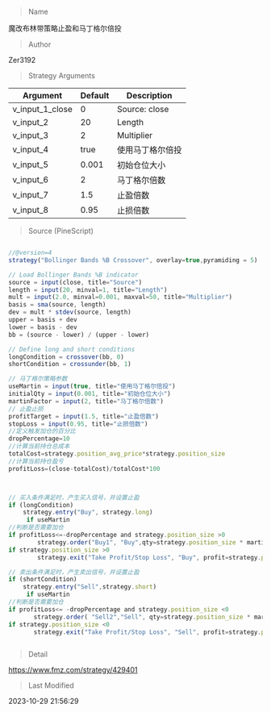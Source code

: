 
> Name

魔改布林带策略止盈和马丁格尔倍投

> Author

Zer3192



> Strategy Arguments



|Argument|Default|Description|
|----|----|----|
|v_input_1_close|0|Source: close|high|low|open|hl2|hlc3|hlcc4|ohlc4|
|v_input_2|20|Length|
|v_input_3|2|Multiplier|
|v_input_4|true|使用马丁格尔倍投|
|v_input_5|0.001|初始仓位大小|
|v_input_6|2|马丁格尔倍数|
|v_input_7|1.5|止盈倍数|
|v_input_8|0.95|止损倍数|


> Source (PineScript)

``` javascript

//@version=4
strategy("Bollinger Bands %B Crossover", overlay=true,pyramiding = 5)

// Load Bollinger Bands %B indicator
source = input(close, title="Source")
length = input(20, minval=1, title="Length")
mult = input(2.0, minval=0.001, maxval=50, title="Multiplier")
basis = sma(source, length)
dev = mult * stdev(source, length)
upper = basis + dev
lower = basis - dev
bb = (source - lower) / (upper - lower)

// Define long and short conditions
longCondition = crossover(bb, 0)
shortCondition = crossunder(bb, 1)

// 马丁格尔策略参数
useMartin = input(true, title="使用马丁格尔倍投")
initialQty = input(0.001, title="初始仓位大小")
martinFactor = input(2, title="马丁格尔倍数")
// 止盈止损
profitTarget = input(1.5, title="止盈倍数")
stopLoss = input(0.95, title="止损倍数")
//定义触发加仓的百分比
dropPercentage=10
//计算当前持仓总成本
totalCost=strategy.position_avg_price*strategy.position_size
//计算当前持仓盈亏
profitLoss=(close-totalCost)/totalCost*100



// 买入条件满足时，产生买入信号，并设置止盈
if (longCondition)
    strategy.entry("Buy", strategy.long)
     if useMartin
//判断是否需要加仓
if profitLoss<=-dropPercentage and strategy.position_size >0
        strategy.order("Buy1", "Buy",qty=strategy.position_size * martinFactor,when=strategy.long )
if strategy.position_size >0
        strategy.exit("Take Profit/Stop Loss", "Buy", profit=strategy.position_avg_price  *profitTarget )

// 卖出条件满足时，产生卖出信号，并设置止盈
if (shortCondition)
    strategy.entry("Sell",strategy.short)
     if useMartin
//判断是否需要加仓
if profitLoss<= -dropPercentage and strategy.position_size <0
       strategy.order( "Sell2","Sell", qty=strategy.position_size * martinFactor,when=strategy.short)
if strategy.position_size <0
       strategy.exit("Take Profit/Stop Loss", "Sell", profit=strategy.position_avg_price  *stopLoss )



```

> Detail

https://www.fmz.com/strategy/429401

> Last Modified

2023-10-29 21:56:29
